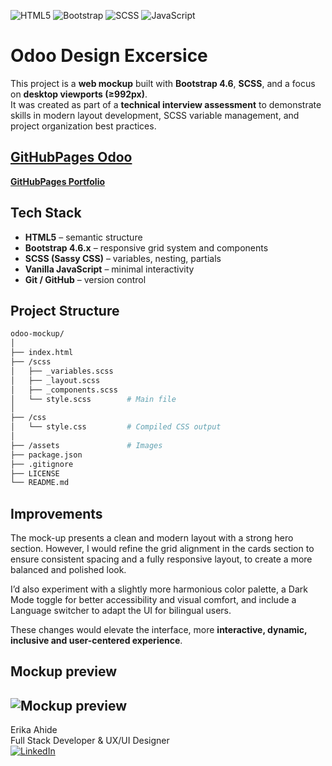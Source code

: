 ![HTML5](https://img.shields.io/badge/HTML5-E34F26?style=for-the-badge&logo=html5&logoColor=white)
![Bootstrap](https://img.shields.io/badge/Bootstrap_4.6-7952B3?style=for-the-badge&logo=bootstrap&logoColor=white)
![SCSS](https://img.shields.io/badge/SCSS-CC6699?style=for-the-badge&logo=sass&logoColor=white)
![JavaScript](https://img.shields.io/badge/JavaScript-F7DF1E?style=for-the-badge&logo=javascript&logoColor=black)


# Odoo Design Excersice

This project is a **web mockup** built with **Bootstrap 4.6**, **SCSS**, and a focus on **desktop viewports (≥992px)**.  
It was created as part of a **technical interview assessment** to demonstrate skills in modern layout development, SCSS variable management, and project organization best practices.

**[GitHubPages Odoo](https://erikaahide.github.io/Odoo/)**    
---
**[GitHubPages Portfolio](https://erikaahide.github.io/FrontendPortfolio/)**


## Tech Stack

- **HTML5** – semantic structure  
- **Bootstrap 4.6.x** – responsive grid system and components  
- **SCSS (Sassy CSS)** – variables, nesting, partials  
- **Vanilla JavaScript** – minimal interactivity  
- **Git / GitHub** – version control  


## Project Structure

```bash
odoo-mockup/
│
├── index.html
├── /scss
│   ├── _variables.scss
│   ├── _layout.scss
│   ├── _components.scss
│   └── style.scss        # Main file
│
├── /css
│   └── style.css         # Compiled CSS output
│
├── /assets               # Images
├── package.json
├── .gitignore
├── LICENSE
└── README.md
```

## Improvements

The mock-up presents a clean and modern layout with a strong hero section. However, I would refine the grid alignment in the cards section to ensure consistent spacing and a fully responsive layout, to create a more balanced and polished look.

I’d also experiment with a slightly more harmonious color palette, a Dark Mode toggle for better accessibility and visual comfort, and include a Language switcher to adapt the UI for bilingual users.

These changes would elevate the interface, more **interactive, dynamic, inclusive and user-centered experience**.


## Mockup preview
![Mockup preview](./assets/mock-up.jpg)  
---
Erika Ahide   
Full Stack Developer & UX/UI Designer   
[![LinkedIn](https://img.shields.io/badge/LinkedIn-0077B5?style=for-the-badge&logo=linkedin&logoColor=white)](https://www.linkedin.com/in/erikaahg-desarrolladora-web/)
